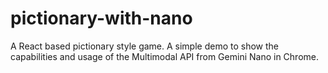 # pictionary-with-nano
A React based pictionary style game. A simple demo to show the capabilities and usage of the Multimodal API from Gemini Nano in Chrome. 
